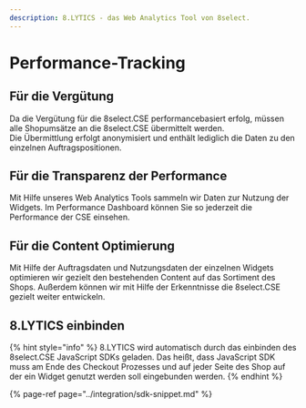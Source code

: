 ```yaml
---
description: 8.LYTICS - das Web Analytics Tool von 8select.
---
```


# Performance-Tracking

## Für die Vergütung

Da die Vergütung für die 8select.CSE performancebasiert erfolg, müssen alle Shopumsätze an die 8select.CSE übermittelt werden.  
Die Übermittlung erfolgt anonymisiert und enthält lediglich die Daten zu den einzelnen Auftragspositionen.

## Für die Transparenz der Performance

Mit Hilfe unseres Web Analytics Tools sammeln wir Daten zur Nutzung der Widgets. Im Performance Dashboard können Sie so jederzeit die Performance der CSE einsehen.

## Für die Content Optimierung

Mit Hilfe der Auftragsdaten und Nutzungsdaten der einzelnen Widgets optimieren wir gezielt den bestehenden Content auf das Sortiment des Shops. Außerdem können wir mit Hilfe der Erkenntnisse die 8select.CSE gezielt weiter entwickeln.

## 8.LYTICS einbinden

{% hint style="info" %}
8.LYTICS wird automatisch durch das einbinden des 8select.CSE JavaScript SDKs geladen. Das heißt, dass JavaScript SDK muss am Ende des Checkout Prozesses und auf jeder Seite des Shop auf der ein Widget genutzt werden soll eingebunden werden.
{% endhint %}

{% page-ref page="../integration/sdk-snippet.md" %}

